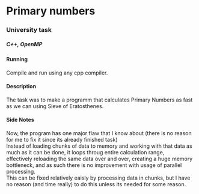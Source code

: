 # Primary numbers
### University task
##### C++, OpenMP
#### Running
Compile and run using any cpp compiler.
#### Description
The task was to make a programm that calculates Primary Numbers as fast as we can using Sieve of Eratosthenes.

#### Side Notes
Now, the program has one major flaw that I know about (there is no reason for me to fix it since its already finished task)  
Instead of loading chunks of data to memory and working with that data as much as it can be done, it loops throug entire calculation range,  
effectively reloading the same data over and over, creating a huge memory bottleneck, and as such there is no improvement with usage of parallel processing.  
This can be fixed relatively eaisly by processing data in chunks, but I have no reason (and time really) to do this unless its needed for some reason.
